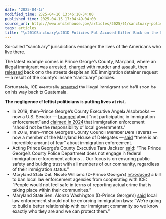 ```yaml
---
date: '2025-04-15'
modified_time: 2025-04-16 13:46:10-04:00
published_time: 2025-04-15 17:04:49-04:00
source_url: https://www.whitehouse.gov/articles/2025/04/sanctuary-policies-put-accused-killer-back-on-the-streets/
tags: articles
title: "\u201CSanctuary\u201D Policies Put Accused Killer Back on the Streets"
---
```

 
So-called “sanctuary” jurisdictions endanger the lives of the Americans
who live there.  
  
The latest example comes in Prince George’s County, Maryland, where an
illegal immigrant was arrested, charged with murder and assault, then
[released](https://www.ice.gov/news/releases/ice-arrests-guatemalan-alien-charged-murder-assault-after-release-noncooperative)
back onto the streets despite an ICE immigration detainer request — a
result of the county’s insane “sanctuary” policies.  
  
Fortunately, ICE eventually
[arrested](https://x.com/BillMelugin_/status/1912181516169285762) the
illegal immigrant and he’ll soon be on his way back to Guatemala.  
  
**The negligence of leftist politicians is putting lives at risk.**

-   In 2019, then-Prince George’s County Executive Angela Alsobrooks —
    now a U.S. Senator —
    [bragged](https://foxbaltimore.com/news/local/prince-georges-co-under-spotlight-after-immigration-controversies-rock-maryland-hogan-alsobrooks-senate-md-politics-victor-antonio-martinez-hernandez-was-arrested-for-the-brutal-murder-of-rachel-morin-on-harford-countys-ma-and-pa-trail-last-year#:~:text=We%20are%20not%20participating%20in%20immigration%20enforcement%2C%22%20Alsobrooks%20said%20during%20the%20June%202019%20policing%20announcement.%20%22That%20is%20the%20job%20of%20the%20federal%20government%2C%20but%20we%20wanted%20to%20give%20advice%20and%20counsel%20to%20the%20police%20department%20and%20the%20department%20of%20corrections%20on%20occasions%20where%20we%20would%20notify%20ICE.%22)
    about “not participating in immigration enforcement” and [claimed in
    2024](https://x.com/realgarycollins/status/1819482255623877025) that
    immigration enforcement “should not be the responsibility of local
    governments.”
-   In 2019, then-Prince George’s County Council Member Deni Taveras —
    now a member of the Maryland House of Delegates —
    [said](https://www.washingtonpost.com/local/md-politics/prince-georges-council-considers-law-barring-agencies-from-working-with-ice/2019/11/19/250085e4-0aca-11ea-8397-a955cd542d00_story.html#:~:text=%E2%80%9CThere%20is%20an%20incredible%20amount%20of%20fear%2C%E2%80%9D%20said%20council%20member%20Deni%20Taveras%20(D%2DDistrict%202)%2C%20who%20sponsored%20the%20legislation.%20%E2%80%9CThese%20people%20pay%20taxes%20.%E2%80%89.%E2%80%89.%20we%20need%20to%20be%20doing%20better%20at%20all%20levels%20of%20government%20in%20terms%20of%20protecting%20them.%E2%80%9D)
    “there is an incredible amount of fear” about immigration
    enforcement.
-   Acting Prince George’s County Executive Tara Jackson
    [said](https://www.thebaltimorebanner.com/politics-power/local-government/ice-enforcement-counties-RJPLOSXTJZH67GINEA4IMW2PEU/):
    “The Prince George’s County Police Department does not engage in
    federal immigration enforcement actions … Our focus is on ensuring
    public safety and building trust with all members of our community,
    regardless of their immigration status.”
-   Maryland State Del. Nicole Williams (D-Prince George’s)
    [introduced](https://www.wusa9.com/article/news/politics/maryland-lawmaker-wants-to-limit-cooperation-between-local-and-state-police-departments-and-ice-287g/65-163b5716-cb1d-4828-ae4a-bcca15239e85)
    a bill to ban local law enforcement agencies from cooperating with
    ICE: “People would not feel safe in terms of reporting actual crime
    that is taking place within their communities.”
-   Maryland State Sen. Alonzo Washington (D-Prince George’s)
    [said](https://dbknews.com/2025/02/13/pg-county-executive-debate-budget-deficit/)
    local law enforcement should not be enforcing immigration laws:
    “We’re going to build a better relationship with our immigrant
    community so we know exactly who they are and we can protect them.”
